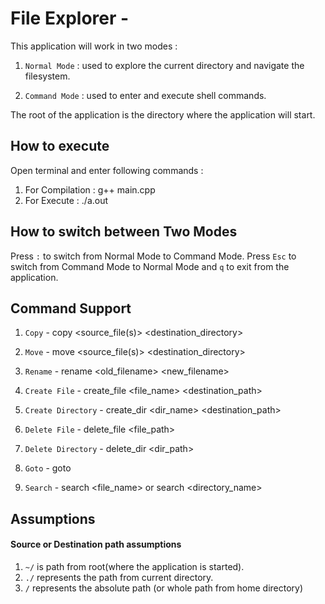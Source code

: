 # File Explorer -

This application will work in two modes :

1. `Normal Mode` : used to explore the current directory and navigate the filesystem.

2. `Command Mode` : used to enter and execute shell commands.

The root of the application is the directory where the application will start.

 
## How to execute

Open terminal and enter following commands :

1. For Compilation : g++ main.cpp
2. For Execute : ./a.out

## How to switch between Two Modes

Press `:` to switch from Normal Mode to Command Mode. Press `Esc` to switch from Command Mode to Normal Mode and `q` to exit from the application.

## Command Support

1. `Copy` - copy <source_file(s)> <destination_directory>

2. `Move` - move <source_file(s)> <destination_directory>

3. `Rename` - rename <old_filename> <new_filename>

4. `Create File` - create_file <file_name> <destination_path>

5. `Create Directory` - create_dir <dir_name> <destination_path>

6. `Delete File` - delete_file <file_path>

7. `Delete Directory` - delete_dir <dir_path>

8. `Goto` - goto <location>

9. `Search` - search <file_name> or search <directory_name>


## Assumptions
#### Source or Destination path assumptions
1. `~/` is path from root(where the application is started).
2. `./` represents the path from current directory.
3. `/` represents the absolute path (or whole path from home directory)